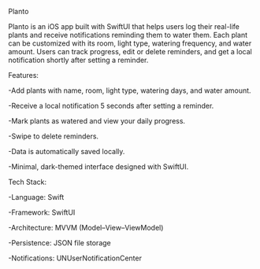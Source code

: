 Planto

Planto is an iOS app built with SwiftUI that helps users log their real-life plants and receive notifications reminding them to water them.
Each plant can be customized with its room, light type, watering frequency, and water amount.
Users can track progress, edit or delete reminders, and get a local notification shortly after setting a reminder.


Features:

-Add plants with name, room, light type, watering days, and water amount.

-Receive a local notification 5 seconds after setting a reminder.

-Mark plants as watered and view your daily progress.

-Swipe to delete reminders.

-Data is automatically saved locally.

-Minimal, dark-themed interface designed with SwiftUI.


Tech Stack:

-Language: Swift

-Framework: SwiftUI

-Architecture: MVVM (Model–View–ViewModel)

-Persistence: JSON file storage

-Notifications: UNUserNotificationCenter

